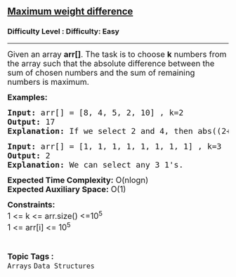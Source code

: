 <h2><a href="https://www.geeksforgeeks.org/problems/maximum-weight-difference5036/1?page=1&difficulty=Easy&sortBy=difficulty">Maximum weight difference</a></h2><h3>Difficulty Level : Difficulty: Easy</h3><hr><div class="problems_problem_content__Xm_eO"><p><span style="font-size: 18px;">Given an array <strong>arr[]</strong>.&nbsp;The task is to choose <strong>k</strong> numbers from the array such that the absolute difference between the sum of chosen numbers and the sum of remaining numbers is maximum. </span></p>
<p><span style="font-size: 18px;"><strong>Examples:</strong></span></p>
<pre><span style="font-size: 18px;"><strong>Input: </strong>arr[] = [8, 4, 5, 2, 10] , k=2
<strong>Output:</strong> 17
<strong>Explanation:</strong> If we select 2 and 4, then abs((2+4) - (8+5+10)) = 17.
</span></pre>
<pre><span style="font-size: 18px;"><strong>Input: </strong>arr[] = [1, 1, 1, 1, 1, 1, 1, 1] , k=3
<strong>Output:</strong> 2
<strong>Explanation: </strong>We can select any 3 1's.
</span></pre>
<p><span style="font-size: 18px;"><strong>Expected Time Complexity:</strong> O(nlogn)<br><strong>Expected Auxiliary Space:</strong>&nbsp;O(1)</span></p>
<p><span style="font-size: 18px;"><strong>Constraints:</strong><br>1 &lt;= k &lt;= arr.size() &lt;=10<sup>5</sup><br>1 &lt;= arr[i] &lt;= 10<sup>5</sup></span></p></div><br><p><span style=font-size:18px><strong>Topic Tags : </strong><br><code>Arrays</code>&nbsp;<code>Data Structures</code>&nbsp;